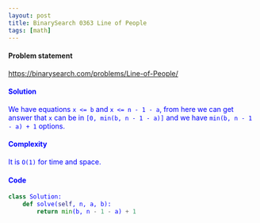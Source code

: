 ```yaml
---
layout: post
title: BinarySearch 0363 Line of People
tags: [math]
---
```


#### Problem statement

<a href="https://binarysearch.com/problems/Line-of-People/"> <font color = blue>https://binarysearch.com/problems/Line-of-People/

#### Solution
We have equations `x <= b` and `x <= n - 1 - a`, from here we can get answer that `x` can be in `[0, min(b, n - 1 - a)]` and we have `min(b, n - 1 - a) + 1` options.

#### Complexity
It is `O(1)` for time and space.

#### Code
```python
class Solution:
    def solve(self, n, a, b):
        return min(b, n - 1 - a) + 1
```
